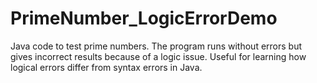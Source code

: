 # PrimeNumber_LogicErrorDemo
Java code to test prime numbers. The program runs without errors but gives incorrect results because of a logic issue. Useful for learning how logical errors differ from syntax errors in Java.
